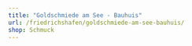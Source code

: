 ```yaml
---
title: "Goldschmiede am See - Bauhuis"
url: /friedrichshafen/goldschmiede-am-see-bauhuis/
shop: Schmuck
---
```

